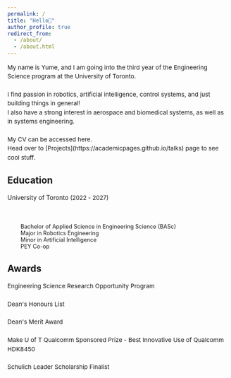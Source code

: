 ```yaml
---
permalink: /
title: "Hello👋"
author_profile: true
redirect_from: 
  - /about/
  - /about.html
---
```


<span style="line-height: 1.5; font-size: 0.97em">
  My name is Yume, and I am going into the third year of the Engineering Science program at the University of Toronto. <br>
  <br>
  I find passion in robotics, artificial intelligence, control systems, and just building things in general!<br>
  I also have a strong interest in aerospace and biomedical systems, as well as in systems engineering.<br>
  <br>
  My CV can be accessed here. <br>
  Head over to [Projects](https://academicpages.github.io/talks) page to see cool stuff.
</span>

Education
------
<div style="margin-bottom: 50px;">
  <span>University of Toronto<span style="font-size: 0.94em;"> (2022 - 2027)</span></span>
</div>
<span style="font-size: 0.9em; line-height:1.2; margin-left: 30px;">Bachelor of Applied Science in Engineering Science (BASc)</span><br>
<span style="font-size: 0.9em; line-height:1.2; margin-left: 30px;">Major in Robotics Engineering</span><br>
<span style="font-size: 0.9em; line-height:1.2; margin-left: 30px;">Minor in Artificial Intelligence</span><br>
<span style="font-size: 0.9em; line-height:1.2; margin-left: 30px;">PEY Co-op</span>

Awards
------
<span style="line-height: 1.5; font-size: 0.97em">
  Engineering Science Research Opportunity Program<br> 
  <br>
  Dean's Honours List<br>
  <br>
  Dean's Merit Award<br>
  <br>
  Make U of T Qualcomm Sponsored Prize - Best Innovative Use of Qualcomm HDK8450<br>
  <br>
  Schulich Leader Scholarship Finalist
</span>
